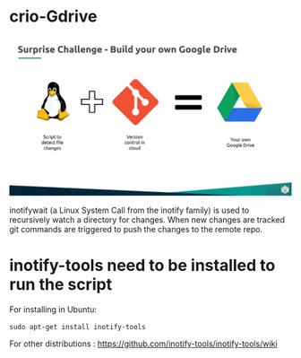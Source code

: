 # crio-Gdrive

<img src="image.png" width="800">


inotifywait (a Linux System Call from the inotify family) is used to recursively watch a directory for changes.
When new changes are tracked git commands are triggered to push the changes to the remote repo.

# inotify-tools need to be installed to run the script

For installing in Ubuntu: 

    sudo apt-get install inotify-tools

For other distributions : https://github.com/inotify-tools/inotify-tools/wiki
